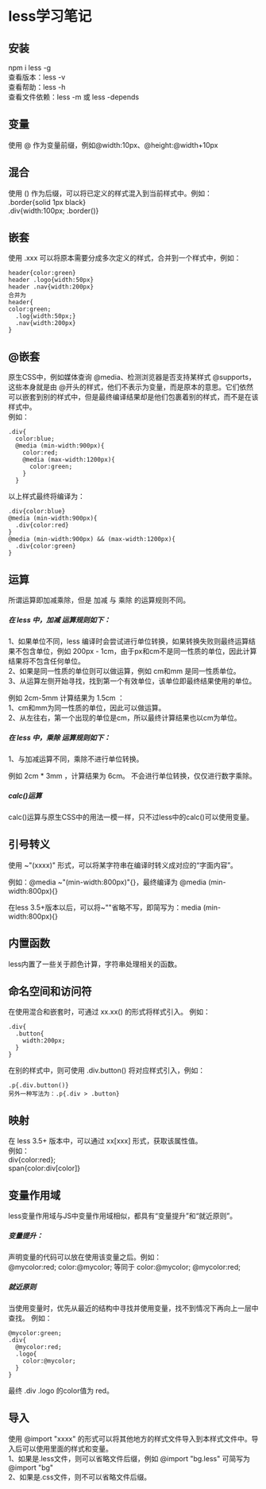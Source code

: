 # less学习笔记

## 安装
npm i less -g  
查看版本：less -v  
查看帮助：less -h  
查看文件依赖：less -m 或 less -depends  

## 变量
使用 @ 作为变量前缀，例如@width:10px、@height:@width+10px

## 混合
使用 () 作为后缀，可以将已定义的样式混入到当前样式中。例如：  
.border{solid 1px black}  
.div{width:100px; .border()}  

## 嵌套
使用 .xxx 可以将原本需要分成多次定义的样式，合并到一个样式中，例如：  

    header{color:green}
    header .logo{width:50px}
    header .nav{width:200px}
    合并为 
    header{
    color:green; 
      .log{width:50px;} 
      .nav{width:200px} 
    }

## @嵌套
原生CSS中，例如媒体查询 @media、检测浏览器是否支持某样式 @supports，这些本身就是由 @开头的样式，他们不表示为变量，而是原本的意思。它们依然可以嵌套到别的样式中，但是最终编译结果却是他们包裹着别的样式，而不是在该样式中。  
例如：  

    .div{
      color:blue;
      @media (min-width:900px){
        color:red;
        @media (max-width:1200px){
          color:green;
        }
      }  
    
以上样式最终将编译为：  

    .div{color:blue}
    @media (min-width:900px){
      .div{color:red}
    }
    @media (min-width:900px) && (max-width:1200px){
      .div{color:green}
    }

## 运算
所谓运算即加减乘除，但是 加减 与 乘除 的运算规则不同。  
##### 在 less 中，加减 运算规则如下：  
1、如果单位不同，less 编译时会尝试进行单位转换，如果转换失败则最终运算结果不包含单位，例如 200px - 1cm，由于px和cm不是同一性质的单位，因此计算结果将不包含任何单位。  
2、如果是同一性质的单位则可以做运算，例如 cm和mm 是同一性质单位。  
3、从运算左侧开始寻找，找到第一个有效单位，该单位即最终结果使用的单位。  

例如 2cm-5mm 计算结果为 1.5cm ：  
1、cm和mm为同一性质的单位，因此可以做运算。  
2、从左往右，第一个出现的单位是cm，所以最终计算结果也以cm为单位。  

##### 在 less 中，乘除 运算规则如下：  
1、与加减运算不同，乘除不进行单位转换。

例如 2cm * 3mm ，计算结果为 6cm。  不会进行单位转换，仅仅进行数字乘除。  

##### calc()运算
calc()运算与原生CSS中的用法一模一样，只不过less中的calc()可以使用变量。  

## 引号转义
使用 ~"(xxxx)" 形式，可以将某字符串在编译时转义成对应的“字面内容”。  

例如：@media ~"(min-width:800px)"{}，最终编译为 @media (min-width:800px){}  

在less 3.5+版本以后，可以将~""省略不写，即简写为：media (min-width:800px){}

## 内置函数
less内置了一些关于颜色计算，字符串处理相关的函数。  

## 命名空间和访问符
在使用混合和嵌套时，可通过 xx.xx() 的形式将样式引入。  例如：  

    .div{
      .button{
        width:200px;
      }
    }

在别的样式中，则可使用 .div.button() 将对应样式引入，例如：  

    .p{.div.button()}  
    另外一种写法为：.p{.div > .button}  


## 映射
在 less 3.5+ 版本中，可以通过 xx[xxx] 形式，获取该属性值。  
例如：  
div{color:red};  
span{color:div[color]}  

## 变量作用域
less变量作用域与JS中变量作用域相似，都具有“变量提升”和“就近原则”。  

##### 变量提升：  
声明变量的代码可以放在使用该变量之后。例如：    
@mycolor:red; color:@mycolor;
等同于 color:@mycolor; @mycolor:red;

##### 就近原则
当使用变量时，优先从最近的结构中寻找并使用变量，找不到情况下再向上一层中查找。  例如：  

    @mycolor:green;
    .div{
      @mycolor:red;
      .logo{
        color:@mycolor;
      }
    }

最终 .div .logo 的color值为 red。  

## 导入
使用 @import "xxxx" 的形式可以将其他地方的样式文件导入到本样式文件中。导入后可以使用里面的样式和变量。   
1、如果是.less文件，则可以省略文件后缀，例如 @import "bg.less" 可简写为 @import "bg"  
2、如果是.css文件，则不可以省略文件后缀。
